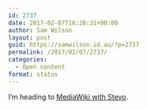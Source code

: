 ```yaml
---
id: 2737
date: 2017-02-07T16:28:31+00:00
author: Sam Wilson
layout: post
guid: https://samwilson.id.au/?p=2737
permalink: /2017/02/07/2737/
categories:
  - Open content
format: status
---
```

I&#8217;m heading to [MediaWiki with Stevo](https://www.meetup.com/SAGE-AU-WA/events/237040192/).